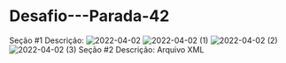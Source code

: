 # Desafio---Parada-42
Seção #1
Descrição:
![2022-04-02](https://user-images.githubusercontent.com/93230723/161397698-24dd3a7c-902c-4cbf-9c24-f1c1afc4984f.png)
![2022-04-02 (1)](https://user-images.githubusercontent.com/93230723/161397727-2a6485eb-d714-40e0-aa2c-510d73b6f51b.png)
![2022-04-02 (2)](https://user-images.githubusercontent.com/93230723/161397736-7cc747e4-fbe0-4016-b833-32dd00fc4bff.png)
![2022-04-02 (3)](https://user-images.githubusercontent.com/93230723/161397744-408f19f0-db59-4968-b089-0c96b048a844.png)
Seção #2 
Descrição: Arquivo XML
